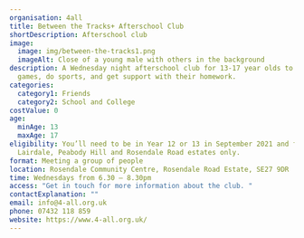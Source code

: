 ```yaml
---
organisation: 4all
title: Between the Tracks+ Afterschool Club
shortDescription: Afterschool club
image:
  image: img/between-the-tracks1.png
  imageAlt: Close of a young male with others in the background
description: A Wednesday night afterschool club for 13-17 year olds to play
  games, do sports, and get support with their homework.
categories:
  category1: Friends
  category2: School and College
costValue: 0
age:
  minAge: 13
  maxAge: 17
eligibility: You’ll need to be in Year 12 or 13 in September 2021 and from the
  Lairdale, Peabody Hill and Rosendale Road estates only.
format: Meeting a group of people
location: Rosendale Community Centre, Rosendale Road Estate, SE27 9DR
time: Wednesdays from 6.30 – 8.30pm
access: "Get in touch for more information about the club. "
contactExplanation: ""
email: info@4-all.org.uk
phone: 07432 118 859
website: https://www.4-all.org.uk/
---
```

